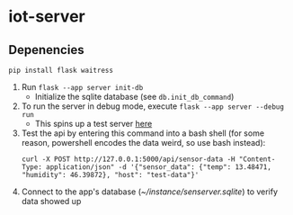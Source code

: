 # iot-server

## Depenencies
```pip install flask waitress```

1. Run  ```flask --app server init-db```
    * Initialize the sqlite database (see ```db.init_db_command```)
2. To run the server in debug mode, execute ```flask --app server --debug run```
    * This spins up a test server [here](http://127.0.0.1:5000)
3. Test the api by entering this command into a bash shell (for some reason, powershell encodes the data weird, so use bash instead):  
    ```
    curl -X POST http://127.0.0.1:5000/api/sensor-data -H "Content-Type: application/json" -d '{"sensor_data": {"temp": 13.48471, "humidity": 46.39872}, "host": "test-data"}'
    ```
4.  Connect to the app's database (_~/instance/senserver.sqlite_) to verify data showed up